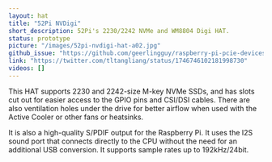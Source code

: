 ```yaml
---
layout: hat
title: "52Pi NVDigi"
short_description: 52Pi's 2230/2242 NVMe and WM8804 Digi HAT.
status: prototype
picture: "/images/52pi-nvdigi-hat-a02.jpg"
github_issue: "https://github.com/geerlingguy/raspberry-pi-pcie-devices/issues/583"
link: "https://twitter.com/tltangliang/status/1746746102181998730"
videos: []
---
```

This HAT supports 2230 and 2242-size M-key NVMe SSDs, and has slots cut out for easier access to the GPIO pins and CSI/DSI cables. There are also ventilation holes under the drive for better airflow when used with the Active Cooler or other fans or heatsinks.

It is also a high-quality S/PDIF output for the Raspberry Pi. It uses the I2S sound port that connects directly to the CPU without the need for an additional USB conversion. It supports sample rates up to 192kHz/24bit.


